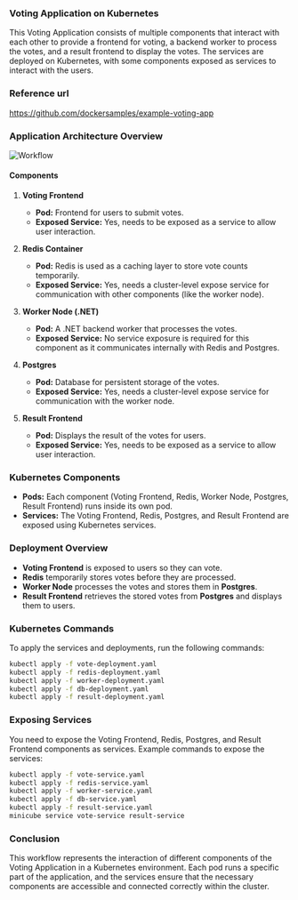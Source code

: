 ### Voting Application on Kubernetes

This Voting Application consists of multiple components that interact with each other to provide a frontend for voting, a backend worker to process the votes, and a result frontend to display the votes. The services are deployed on Kubernetes, with some components exposed as services to interact with the users.

### Reference url

https://github.com/dockersamples/example-voting-app

### Application Architecture Overview

![Workflow](https://github.com/roiveredritesh/Kubernetes/edit/main/Kubernetes%20Application/Workflow_Diagram.webp)

#### Components

1. **Voting Frontend**

   - **Pod:** Frontend for users to submit votes.
   - **Exposed Service:** Yes, needs to be exposed as a service to allow user interaction.

2. **Redis Container**

   - **Pod:** Redis is used as a caching layer to store vote counts temporarily.
   - **Exposed Service:** Yes, needs a cluster-level expose service for communication with other components (like the worker node).

3. **Worker Node (.NET)**

   - **Pod:** A .NET backend worker that processes the votes.
   - **Exposed Service:** No service exposure is required for this component as it communicates internally with Redis and Postgres.

4. **Postgres**

   - **Pod:** Database for persistent storage of the votes.
   - **Exposed Service:** Yes, needs a cluster-level expose service for communication with the worker node.

5. **Result Frontend**
   - **Pod:** Displays the result of the votes for users.
   - **Exposed Service:** Yes, needs to be exposed as a service to allow user interaction.

### Kubernetes Components

- **Pods:** Each component (Voting Frontend, Redis, Worker Node, Postgres, Result Frontend) runs inside its own pod.
- **Services:** The Voting Frontend, Redis, Postgres, and Result Frontend are exposed using Kubernetes services.

### Deployment Overview

- **Voting Frontend** is exposed to users so they can vote.
- **Redis** temporarily stores votes before they are processed.
- **Worker Node** processes the votes and stores them in **Postgres**.
- **Result Frontend** retrieves the stored votes from **Postgres** and displays them to users.

### Kubernetes Commands

To apply the services and deployments, run the following commands:

```bash
kubectl apply -f vote-deployment.yaml
kubectl apply -f redis-deployment.yaml
kubectl apply -f worker-deployment.yaml
kubectl apply -f db-deployment.yaml
kubectl apply -f result-deployment.yaml
```

### Exposing Services

You need to expose the Voting Frontend, Redis, Postgres, and Result Frontend components as services. Example commands to expose the services:

```bash
kubectl apply -f vote-service.yaml
kubectl apply -f redis-service.yaml
kubectl apply -f worker-service.yaml
kubectl apply -f db-service.yaml
kubectl apply -f result-service.yaml
minicube service vote-service result-service
```

### Conclusion

This workflow represents the interaction of different components of the Voting Application in a Kubernetes environment. Each pod runs a specific part of the application, and the services ensure that the necessary components are accessible and connected correctly within the cluster.
